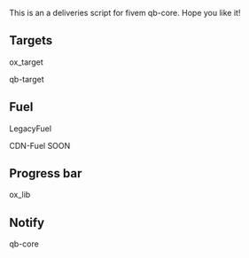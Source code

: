 This is an a deliveries script for fivem qb-core. Hope you like it!

## Targets

ox_target

qb-target

## Fuel

LegacyFuel

CDN-Fuel  SOON

## Progress bar

ox_lib

## Notify 

qb-core
